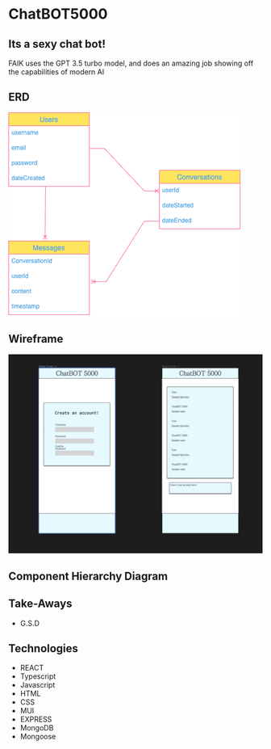 # ChatBOT5000
<h2>Its a sexy chat bot!</h2>

<p>FAIK uses the GPT 3.5 turbo model, and does an amazing job showing off the capabilities of modern AI</p>


<h2>ERD</h2>
<img src="assets/Untitled Diagram.drawio.png">
<h2>Wireframe</h2>
<img src="assets/Screenshot 2023-11-30 at 9.09.24 AM.png">
<h2>Component Hierarchy Diagram</h2>

<h2>Take-Aways</h2>
<ul>
    <Li>G.S.D</li>
</ul>

<h2>Technologies</h2>
<ul>
    <li>REACT</li>
    <Li>Typescript</li>
    <Li>Javascript</li>
    <Li>HTML</li>
    <Li>CSS</li>
    <Li>MUI</li>
    <Li>EXPRESS</li>
    <Li>MongoDB</li>
    <Li>Mongoose</li>
</ul>
